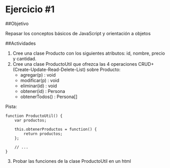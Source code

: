 Ejercicio #1
============

##Objetivo

Repasar los conceptos básicos de JavaScript y orientación a objetos

##Actividades

1. Cree una clase Producto con los siguientes atributos: id, nombre, precio y cantidad. 
2. Cree una clase ProductoUtil que ofrezca las 4 operaciones CRUD+ (Create-Update-Read-Delete-List) sobre Producto: 
	- agregar(p) : void
	- modificar(p) : void
	- eliminar(id) : void
	- obtener(id) : Persona
	- obtenerTodos() : Persona[]

Pista:
```
function ProductoUtil() {
	var productos;

	this.obtenerProductos = function() { 
		return productos; 	
	};
		
	// ...
}
```

3. Probar las funciones de la clase ProductoUtil en un html

